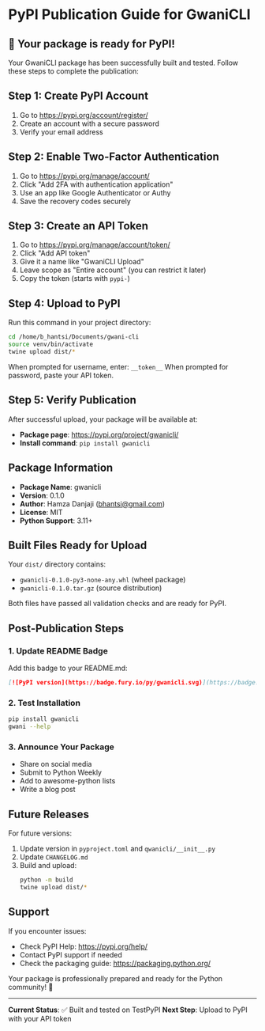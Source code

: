 # PyPI Publication Guide for GwaniCLI

## 🎉 Your package is ready for PyPI!

Your GwaniCLI package has been successfully built and tested. Follow these steps to complete the publication:

## Step 1: Create PyPI Account

1. Go to https://pypi.org/account/register/
2. Create an account with a secure password
3. Verify your email address

## Step 2: Enable Two-Factor Authentication

1. Go to https://pypi.org/manage/account/
2. Click "Add 2FA with authentication application"
3. Use an app like Google Authenticator or Authy
4. Save the recovery codes securely

## Step 3: Create an API Token

1. Go to https://pypi.org/manage/account/token/
2. Click "Add API token"
3. Give it a name like "GwaniCLI Upload"
4. Leave scope as "Entire account" (you can restrict it later)
5. Copy the token (starts with `pypi-`)

## Step 4: Upload to PyPI

Run this command in your project directory:

```bash
cd /home/b_hantsi/Documents/gwani-cli
source venv/bin/activate
twine upload dist/*
```

When prompted for username, enter: `__token__`
When prompted for password, paste your API token.

## Step 5: Verify Publication

After successful upload, your package will be available at:
- **Package page**: https://pypi.org/project/gwanicli/
- **Install command**: `pip install gwanicli`

## Package Information

- **Package Name**: gwanicli
- **Version**: 0.1.0
- **Author**: Hamza Danjaji (bhantsi@gmail.com)
- **License**: MIT
- **Python Support**: 3.11+

## Built Files Ready for Upload

Your `dist/` directory contains:
- `gwanicli-0.1.0-py3-none-any.whl` (wheel package)
- `gwanicli-0.1.0.tar.gz` (source distribution)

Both files have passed all validation checks and are ready for PyPI.

## Post-Publication Steps

### 1. Update README Badge
Add this badge to your README.md:
```markdown
[![PyPI version](https://badge.fury.io/py/gwanicli.svg)](https://badge.fury.io/py/gwanicli)
```

### 2. Test Installation
```bash
pip install gwanicli
gwani --help
```

### 3. Announce Your Package
- Share on social media
- Submit to Python Weekly
- Add to awesome-python lists
- Write a blog post

## Future Releases

For future versions:
1. Update version in `pyproject.toml` and `qwanicli/__init__.py`
2. Update `CHANGELOG.md`
3. Build and upload:
   ```bash
   python -m build
   twine upload dist/*
   ```

## Support

If you encounter issues:
- Check PyPI Help: https://pypi.org/help/
- Contact PyPI support if needed
- Check the packaging guide: https://packaging.python.org/

Your package is professionally prepared and ready for the Python community! 🚀

---

**Current Status**: ✅ Built and tested on TestPyPI
**Next Step**: Upload to PyPI with your API token
